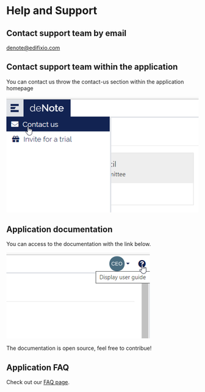 
# Help and Support

## Contact support team by email

denote@edifixio.com

## Contact support team within the application

You can contact us throw the contact-us section within the application homepage

![Edit user access](./assets/images/common-features/contact-us.png)

## Application documentation

You can access to the documentation with the link below.

![Edit user access](./assets/images/common-features/doc-access.png)

The documentation is open source, feel free to contribue!

## Application FAQ

Check out our [FAQ page](FAQ).



